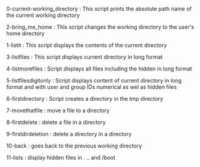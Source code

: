 0-current-working_directory : This script prints the absolute path name of the current working directory

2-bring_me_home : This script changes the working directory to the user's home directory

1-listit : This script displays the contents of the current directory

3-listfiles : This script displays current directory in long format

4-listmorefiles : Script displays all files including the hidden in long format

5-listfilesdigitonly : Script displays content of current directory in long format and with user and group IDs numerical as wel as hidden files

6-firstdirectory : Script creates a directory in the tmp directory

7-movethatfile : move a file to a directory

8-firstdelete : delete a file in a directory

9-firstdirdeletion : delete a directory in a directory

10-back : goes back to the previous working directory

11-lists : display hidden files in . .. and /boot 
